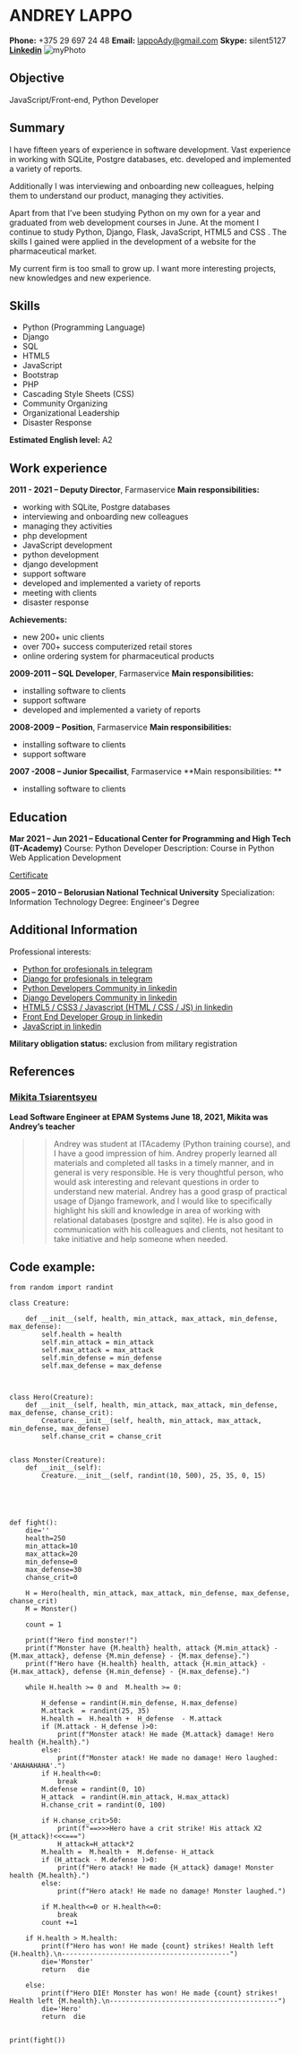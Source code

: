 # ANDREY LAPPO

**Phone:**   +375 29 697 24 48 
**Email:**     <lappoAdy@gmail.com>
**Skype:**     silent5127
**[Linkedin](https://www.linkedin.com/in/andrey-lappo-425763138/)** 
![myPhoto](https://i.ibb.co/rmfYX86/photo.jpg)

	      	

## Objective

JavaScript/Front-end, Python Developer

## Summary

I have fifteen years of experience in software development. Vast experience in working with SQLite, Postgre databases, etc. developed and implemented a variety of reports. 

Additionally I was interviewing and onboarding new colleagues, helping them to understand our product, managing they activities.

Apart from that I’ve been studying Python on my own for a year and graduated from web development courses in June. At the moment I continue to study Python, Django, Flask, JavaScript, HTML5 and CSS . The skills I gained were applied in the development of a website for the pharmaceutical market.

My current firm is too small to grow up. I want more interesting projects, new knowledges and new experience.
 
## Skills 

- Python (Programming Language)
- Django
- SQL
- HTML5
- JavaScript
- Bootstrap
- PHP
- Cascading Style Sheets (CSS)
- Community Organizing
- Organizational Leadership
- Disaster Response

**Estimated English level:**   A2
        
## Work experience 


**2011 - 2021 – Deputy Director**, Farmaservice
**Main responsibilities:**
- working with SQLite, Postgre databases
- interviewing and onboarding new colleagues
- managing they activities
- php development
- JavaScript development
- python development
- django development
- support software
- developed and implemented a variety of reports
- meeting with clients
- disaster response

**Achievements:**
- new 200+ unic clients
- over 700+ success computerized retail stores
- online ordering system for pharmaceutical products

**2009-2011 – SQL Developer**, Farmaservice
**Main responsibilities:**
- installing software to clients
- support software
- developed and implemented a variety of reports

**2008-2009 – Position**, Farmaservice
**Main responsibilities:**
- installing software to clients
- support software

**2007 -2008 – Junior Specailist**, Farmaservice
**Main responsibilities: **
- installing software to clients

## Education 

**Mar 2021 – Jun 2021 – Educational Center for Programming and High Tech
(IT-Academy)**
Course: Python Developer
Description: Course in Python Web Application Development

[Certificate](https://www.linkedin.com/in/andrey-lappo-425763138/detail/treasury/position:1795884490/?entityUrn=urn%3Ali%3Afsd_profileTreasuryMedia%3A(ACoAACGSUJ0BVS7JARBG2hJEUOw35OpDlLKUl7k%2C1635460897299)&parentEntityUrn=urn%3Ali%3Afsd_profilePosition%3A(ACoAACGSUJ0BVS7JARBG2hJEUOw35OpDlLKUl7k%2C1795884490)&section=position%3A1795884490&treasuryCount=1)



**2005 – 2010  – Belorusian National Technical University**
Specialization: Information Technology
Degree: Engineer's Degree




## Additional Information

Professional interests: 
- [Python for profesionals in telegram](https://t.me/ru_python) 
- [Django for profesionals in telegram](https://t.me/pydjango)
- [Python Developers Community in linkedin](https://www.linkedin.com/groups/25827/)
- [Django Developers Community in linkedin](https://www.linkedin.com/groups/50788/)
- [HTML5 / CSS3 / Javascript (HTML / CSS / JS) in linkedin](https://www.linkedin.com/groups/4192947/)
- [Front End Developer Group in linkedin](https://www.linkedin.com/groups/2231152/)
- [JavaScript in linkedin](https://www.linkedin.com/groups/121615/)

**Military obligation status:** еxclusion from military registration

## References 
 
### [Mikita Tsiarentsyeu](https://www.linkedin.com/in/mikita-tsiarentsyeu-32036a197/)
**Lead Software Engineer at EPAM Systems
June 18, 2021, Mikita was Andrey’s teacher**

>>Andrey was student at ITAcademy (Python training course), and I have a good impression of him. Andrey properly learned all materials and completed all tasks in a timely manner, and in general is very responsible. He is very thoughtful person, who would ask interesting and relevant questions in order to understand new material. Andrey has a good grasp of practical usage of Django framework, and I would like to specifically highlight his skill and knowledge in area of working with relational databases (postgre and sqlite). He is also good in communication with his colleagues and clients, not hesitant to take initiative and help someone when needed.

## Code example:


```
from random import randint 

class Creature:

    def __init__(self, health, min_attack, max_attack, min_defense, max_defense):
        self.health = health
        self.min_attack = min_attack
        self.max_attack = max_attack
        self.min_defense = min_defense
        self.max_defense = max_defense
       


class Hero(Creature):
    def __init__(self, health, min_attack, max_attack, min_defense, max_defense, chanse_crit):
        Creature.__init__(self, health, min_attack, max_attack, min_defense, max_defense)
        self.chanse_crit = chanse_crit


class Monster(Creature):
    def __init__(self):
        Creature.__init__(self, randint(10, 500), 25, 35, 0, 15)





def fight():
    die=''
    health=250
    min_attack=10
    max_attack=20
    min_defense=0
    max_defense=30
    chanse_crit=0

    H = Hero(health, min_attack, max_attack, min_defense, max_defense, chanse_crit)
    M = Monster()

    count = 1

    print(f"Hero find monster!")
    print(f"Monster have {M.health} health, attack {M.min_attack} - {M.max_attack}, defense {M.min_defense} - {M.max_defense}.")
    print(f"Hero have {H.health} health, attack {H.min_attack} - {H.max_attack}, defense {H.min_defense} - {H.max_defense}.")

    while H.health >= 0 and  M.health >= 0:
       
        H_defense = randint(H.min_defense, H.max_defense)
        M.attack  = randint(25, 35)
        H.health =  H.health +  H_defense  - M.attack
        if (M.attack - H_defense )>0:
            print(f"Monster atack! He made {M.attack} damage! Hero health {H.health}.")
        else:
            print(f"Monster atack! He made no damage! Hero laughed: 'AHAHAHAHA'.")
        if H.health<=0:
            break
        M.defense = randint(0, 10)
        H_attack  = randint(H.min_attack, H.max_attack)
        H.chanse_crit = randint(0, 100)
        
        if H.chanse_crit>50:
            print(f"==>>>Hero have a crit strike! His attack X2 {H_attack}!<<<===")
            H_attack=H_attack*2
        M.health =  M.health +  M.defense- H_attack
        if (H_attack - M.defense )>0:
            print(f"Hero atack! He made {H_attack} damage! Monster health {M.health}.")
        else:
            print(f"Hero atack! He made no damage! Monster laughed.")
            
        if M.health<=0 or H.health<=0:
            break
        count +=1

    if H.health > M.health:
        print(f"Hero has won! He made {count} strikes! Health left {H.health}.\n------------------------------------------")
        die='Monster'
        return   die

    else:
        print(f"Hero DIE! Monster has won! He made {count} strikes!  Health left {M.health}.\n------------------------------------------")
        die='Hero'
        return  die
   
    
print(fight())
```
        
    



